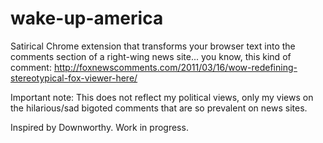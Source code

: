 # wake-up-america
Satirical Chrome extension that transforms your browser text into the comments section of a right-wing news site... you know, this kind of comment: http://foxnewscomments.com/2011/03/16/wow-redefining-stereotypical-fox-viewer-here/ 

Important note: This does not reflect my political views, only my views on the hilarious/sad bigoted comments that are so prevalent on news sites.

Inspired by Downworthy. Work in progress.